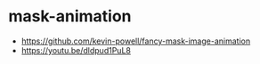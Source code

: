 # mask-animation
* https://github.com/kevin-powell/fancy-mask-image-animation
* https://youtu.be/dldpud1PuL8